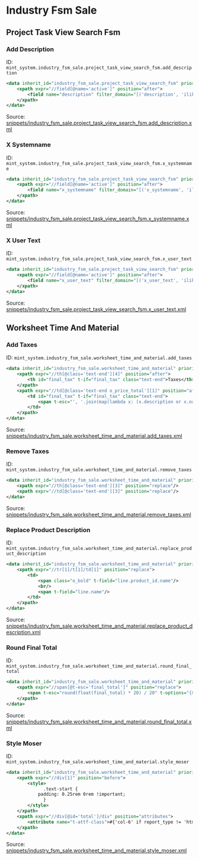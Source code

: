 # Industry Fsm Sale

## Project Task View Search Fsm

### Add Description

ID: `mint_system.industry_fsm_sale.project_task_view_search_fsm.add_description`

```xml
<data inherit_id="industry_fsm_sale.project_task_view_search_fsm" priority="50">
    <xpath expr="//field[@name='active']" position="after">
        <field name="description" filter_domain="[('description', 'ilike', self)]"/>
    </xpath>
</data>

```

Source: [snippets/industry_fsm_sale.project_task_view_search_fsm.add_description.xml](https://github.com/Mint-System/Odoo-Build/tree/main/snippets/industry_fsm_sale.project_task_view_search_fsm.add_description.xml)

### X Systemname

ID: `mint_system.industry_fsm_sale.project_task_view_search_fsm.x_systemname`

```xml
<data inherit_id="industry_fsm_sale.project_task_view_search_fsm" priority="50">
    <xpath expr="//field[@name='active']" position="after">
        <field name="x_systemname" filter_domain="[('x_systemname', 'ilike', self)]"/>
    </xpath>
</data>

```

Source: [snippets/industry_fsm_sale.project_task_view_search_fsm.x_systemname.xml](https://github.com/Mint-System/Odoo-Build/tree/main/snippets/industry_fsm_sale.project_task_view_search_fsm.x_systemname.xml)

### X User Text

ID: `mint_system.industry_fsm_sale.project_task_view_search_fsm.x_user_text`

```xml
<data inherit_id="industry_fsm_sale.project_task_view_search_fsm" priority="50">
    <xpath expr="//field[@name='active']" position="after">
        <field name="x_user_text" filter_domain="[('x_user_text', 'ilike', self)]"/>
    </xpath>
</data>

```

Source: [snippets/industry_fsm_sale.project_task_view_search_fsm.x_user_text.xml](https://github.com/Mint-System/Odoo-Build/tree/main/snippets/industry_fsm_sale.project_task_view_search_fsm.x_user_text.xml)

## Worksheet Time And Material

### Add Taxes

ID: `mint_system.industry_fsm_sale.worksheet_time_and_material.add_taxes`

```xml
<data inherit_id="industry_fsm_sale.worksheet_time_and_material" priority="60">
    <xpath expr="//th[@class='text-end'][4]" position="after">
        <th id="final_tax" t-if="final_tax" class="text-end">Taxes</th>
    </xpath>
    <xpath expr="//td[@class='text-end o_price_total'][1]" position="after">
        <td id="final_tax" t-if="final_tax" class="text-end">
            <span t-esc="', '.join(map(lambda x: (x.description or x.name), line.tax_id))"/>
        </td>
    </xpath>
</data>

```

Source: [snippets/industry_fsm_sale.worksheet_time_and_material.add_taxes.xml](https://github.com/Mint-System/Odoo-Build/tree/main/snippets/industry_fsm_sale.worksheet_time_and_material.add_taxes.xml)

### Remove Taxes

ID: `mint_system.industry_fsm_sale.worksheet_time_and_material.remove_taxes`

```xml
<data inherit_id="industry_fsm_sale.worksheet_time_and_material" priority="60">
    <xpath expr="//th[@class='text-end'][3]" position="replace"/>
    <xpath expr="//td[@class='text-end'][3]" position="replace"/>
</data>

```

Source: [snippets/industry_fsm_sale.worksheet_time_and_material.remove_taxes.xml](https://github.com/Mint-System/Odoo-Build/tree/main/snippets/industry_fsm_sale.worksheet_time_and_material.remove_taxes.xml)

### Replace Product Description

ID: `mint_system.industry_fsm_sale.worksheet_time_and_material.replace_product_description`

```xml
<data inherit_id="industry_fsm_sale.worksheet_time_and_material" priority="50">
    <xpath expr="//tr[1]/t[1]/td[1]" position="replace">
        <td>
            <span class="o_bold" t-field="line.product_id.name"/>
            <br/>
            <span t-field="line.name"/>
        </td>
    </xpath>
</data>

```

Source: [snippets/industry_fsm_sale.worksheet_time_and_material.replace_product_description.xml](https://github.com/Mint-System/Odoo-Build/tree/main/snippets/industry_fsm_sale.worksheet_time_and_material.replace_product_description.xml)

### Round Final Total

ID: `mint_system.industry_fsm_sale.worksheet_time_and_material.round_final_total`

```xml
<data inherit_id="industry_fsm_sale.worksheet_time_and_material" priority="60">
    <xpath expr="//span[@t-esc='final_total']" position="replace">
        <span t-esc="round(float(final_total) * 20) / 20" t-options="{&quot;widget&quot;: &quot;monetary&quot;, &quot;display_currency&quot;: doc.sale_order_id.pricelist_id.currency_id}"/>
    </xpath>
</data>

```

Source: [snippets/industry_fsm_sale.worksheet_time_and_material.round_final_total.xml](https://github.com/Mint-System/Odoo-Build/tree/main/snippets/industry_fsm_sale.worksheet_time_and_material.round_final_total.xml)

### Style Moser

ID: `mint_system.industry_fsm_sale.worksheet_time_and_material.style_moser`

```xml
<data inherit_id="industry_fsm_sale.worksheet_time_and_material" priority="60">
    <xpath expr="//div[1]" position="before">
        <style>
              .text-start {
            padding: 0.25rem 0rem !important;
              }
        </style>
    </xpath>
    <xpath expr="//div[@id='total']/div" position="attributes">
        <attribute name="t-attf-class">#{'col-6' if report_type != 'html' else 'col-sm-7 col-md-6'} ms-auto</attribute>
    </xpath>
</data>

```

Source: [snippets/industry_fsm_sale.worksheet_time_and_material.style_moser.xml](https://github.com/Mint-System/Odoo-Build/tree/main/snippets/industry_fsm_sale.worksheet_time_and_material.style_moser.xml)
